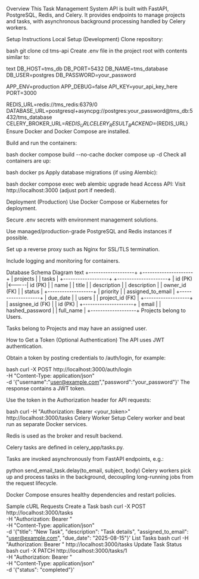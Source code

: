 Overview
This Task Management System API is built with FastAPI, PostgreSQL, Redis, and Celery. It provides endpoints to manage projects and tasks, with asynchronous background processing handled by Celery workers.

Setup Instructions
Local Setup (Development)
Clone repository:

bash
git clone <your-repo-url>
cd tms-api
Create .env file in the project root with contents similar to:

text
DB_HOST=tms_db
DB_PORT=5432
DB_NAME=tms_database
DB_USER=postgres
DB_PASSWORD=your_password

APP_ENV=production
APP_DEBUG=false
API_KEY=your_api_key_here
PORT=3000

REDIS_URL=redis://tms_redis:6379/0
DATABASE_URL=postgresql+asyncpg://postgres:your_password@tms_db:5432/tms_database
CELERY_BROKER_URL=${REDIS_URL}
CELERY_RESULT_BACKEND=${REDIS_URL}
Ensure Docker and Docker Compose are installed.

Build and run the containers:

bash
docker compose build --no-cache
docker compose up -d
Check all containers are up:

bash
docker ps
Apply database migrations (if using Alembic):

bash
docker compose exec web alembic upgrade head
Access API:
Visit http://localhost:3000 (adjust port if needed).

Deployment (Production)
Use Docker Compose or Kubernetes for deployment.

Secure .env secrets with environment management solutions.

Use managed/production-grade PostgreSQL and Redis instances if possible.

Set up a reverse proxy such as Nginx for SSL/TLS termination.

Include logging and monitoring for containers.

Database Schema Diagram
text
+-------------------+      +---------------------+
|     projects      |      |        tasks        |
+-------------------+      +---------------------+
| id  (PK)          |<-----| id  (PK)            |
| name              |      | title               |
| description       |      | description         |
| owner_id (FK)     |      | status              |
+-------------------+      | priority            |
                           | assigned_to_email    |
+-------------------+      | due_date             |
|      users        |      | project_id (FK)      |
+-------------------+      | assignee_id (FK)     |
| id  (PK)          |      +---------------------+
| email             |
| hashed_password   |
| full_name         |
+-------------------+
Projects belong to Users.

Tasks belong to Projects and may have an assigned user.

How to Get a Token (Optional Authentication)
The API uses JWT authentication.

Obtain a token by posting credentials to /auth/login, for example:

bash
curl -X POST http://localhost:3000/auth/login \
  -H "Content-Type: application/json" \
  -d '{"username":"user@example.com","password":"your_password"}'
The response contains a JWT token.

Use the token in the Authorization header for API requests:

bash
curl -H "Authorization: Bearer <your_token>" http://localhost:3000/tasks
Celery Worker Setup
Celery worker and beat run as separate Docker services.

Redis is used as the broker and result backend.

Celery tasks are defined in celery_app/tasks.py.

Tasks are invoked asynchronously from FastAPI endpoints, e.g.:

python
send_email_task.delay(to_email, subject, body)
Celery workers pick up and process tasks in the background, decoupling long-running jobs from the request lifecycle.

Docker Compose ensures healthy dependencies and restart policies.

Sample cURL Requests
Create a Task
bash
curl -X POST http://localhost:3000/tasks \
  -H "Authorization: Bearer <token>" \
  -H "Content-Type: application/json" \
  -d '{"title": "New Task", "description": "Task details", "assigned_to_email": "user@example.com", "due_date": "2025-08-15"}'
List Tasks
bash
curl -H "Authorization: Bearer <token>" http://localhost:3000/tasks
Update Task Status
bash
curl -X PATCH http://localhost:3000/tasks/1 \
  -H "Authorization: Bearer <token>" \
  -H "Content-Type: application/json" \
  -d '{"status": "completed"}'
